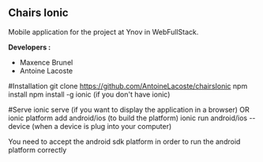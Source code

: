 ## Chairs Ionic

Mobile application for the project at Ynov in WebFullStack.

**Developers :**
* Maxence Brunel
* Antoine Lacoste
     
#Installation
    git clone https://github.com/AntoineLacoste/chairsIonic
    npm install
    npm install -g ionic (if you don't have ionic)
    
#Serve
    ionic serve (if you want to display the application in a browser)
    OR
    ionic platform add android/ios (to build the platform)
    ionic run android/ios --device (when a device is plug into your computer)
    
You need to accept the android sdk platform in order to run the android platform correctly
